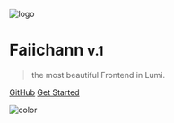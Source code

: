 <!-- _coverpage.md -->

![logo](https://docsify.js.org/_media/icon.svg ':size=50x100')

# Faiichann <small>v.1</small>

> the most beautiful Frontend in Lumi.

[GitHub](https://github.com/faiichann)
[Get Started](README.md)

<!-- background image -->


<!-- background color -->

![color](#FDEDEC)
